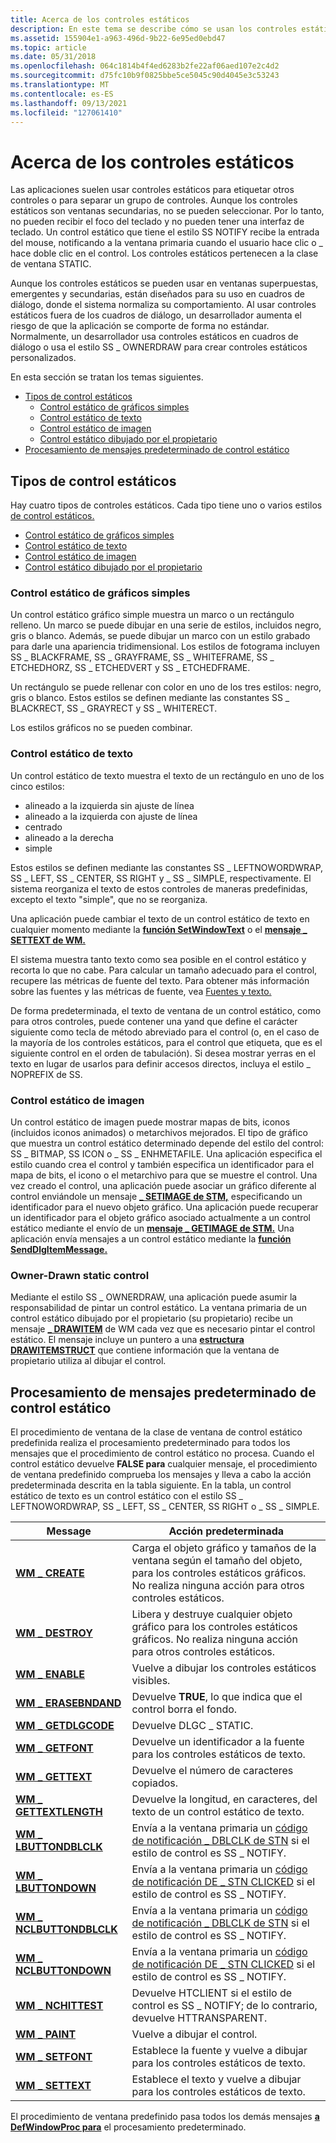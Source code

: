 ```yaml
---
title: Acerca de los controles estáticos
description: En este tema se describe cómo se usan los controles estáticos.
ms.assetid: 155904e1-a963-496d-9b22-6e95ed0ebd47
ms.topic: article
ms.date: 05/31/2018
ms.openlocfilehash: 064c1814b4f4ed6283b2fe22af06aed107e2c4d2
ms.sourcegitcommit: d75fc10b9f0825bbe5ce5045c90d4045e3c53243
ms.translationtype: MT
ms.contentlocale: es-ES
ms.lasthandoff: 09/13/2021
ms.locfileid: "127061410"
---
```

# <a name="about-static-controls"></a>Acerca de los controles estáticos

Las aplicaciones suelen usar controles estáticos para etiquetar otros controles o para separar un grupo de controles. Aunque los controles estáticos son ventanas secundarias, no se pueden seleccionar. Por lo tanto, no pueden recibir el foco del teclado y no pueden tener una interfaz de teclado. Un control estático que tiene el estilo SS NOTIFY recibe la entrada del mouse, notificando a la ventana primaria cuando el usuario hace clic o \_ hace doble clic en el control. Los controles estáticos pertenecen a la clase de ventana STATIC.

Aunque los controles estáticos se pueden usar en ventanas superpuestas, emergentes y secundarias, están diseñados para su uso en cuadros de diálogo, donde el sistema normaliza su comportamiento. Al usar controles estáticos fuera de los cuadros de diálogo, un desarrollador aumenta el riesgo de que la aplicación se comporte de forma no estándar. Normalmente, un desarrollador usa controles estáticos en cuadros de diálogo o usa el estilo SS \_ OWNERDRAW para crear controles estáticos personalizados.

En esta sección se tratan los temas siguientes.

-   [Tipos de control estáticos](#static-control-types)
    -   [Control estático de gráficos simples](#simple-graphics-static-control)
    -   [Control estático de texto](#text-static-control)
    -   [Control estático de imagen](#image-static-control)
    -   [Control estático dibujado por el propietario](#owner-drawn-static-control)
-   [Procesamiento de mensajes predeterminado de control estático](#static-control-default-message-processing)

## <a name="static-control-types"></a>Tipos de control estáticos

Hay cuatro tipos de controles estáticos. Cada tipo tiene uno o varios estilos [de control estáticos.](static-control-styles.md)

-   [Control estático de gráficos simples](#simple-graphics-static-control)
-   [Control estático de texto](#text-static-control)
-   [Control estático de imagen](#image-static-control)
-   [Control estático dibujado por el propietario](#owner-drawn-static-control)

### <a name="simple-graphics-static-control"></a>Control estático de gráficos simples

Un control estático gráfico simple muestra un marco o un rectángulo relleno. Un marco se puede dibujar en una serie de estilos, incluidos negro, gris o blanco. Además, se puede dibujar un marco con un estilo grabado para darle una apariencia tridimensional. Los estilos de fotograma incluyen SS \_ BLACKFRAME, SS \_ GRAYFRAME, SS \_ WHITEFRAME, SS \_ ETCHEDHORZ, SS \_ ETCHEDVERT y SS \_ ETCHEDFRAME.

Un rectángulo se puede rellenar con color en uno de los tres estilos: negro, gris o blanco. Estos estilos se definen mediante las constantes SS \_ BLACKRECT, SS \_ GRAYRECT y SS \_ WHITERECT.

Los estilos gráficos no se pueden combinar.

### <a name="text-static-control"></a>Control estático de texto

Un control estático de texto muestra el texto de un rectángulo en uno de los cinco estilos:

-   alineado a la izquierda sin ajuste de línea
-   alineado a la izquierda con ajuste de línea
-   centrado
-   alineado a la derecha
-   simple

Estos estilos se definen mediante las constantes SS \_ LEFTNOWORDWRAP, SS \_ LEFT, SS \_ CENTER, SS RIGHT y \_ SS \_ SIMPLE, respectivamente. El sistema reorganiza el texto de estos controles de maneras predefinidas, excepto el texto "simple", que no se reorganiza.

Una aplicación puede cambiar el texto de un control estático de texto en cualquier momento mediante la [**función SetWindowText**](/windows/desktop/api/winuser/nf-winuser-setwindowtexta) o el [**mensaje \_ SETTEXT de WM.**](/windows/desktop/winmsg/wm-settext)

El sistema muestra tanto texto como sea posible en el control estático y recorta lo que no cabe. Para calcular un tamaño adecuado para el control, recupere las métricas de fuente del texto. Para obtener más información sobre las fuentes y las métricas de fuente, vea [Fuentes y texto.](/windows/desktop/gdi/fonts-and-text)

De forma predeterminada, el texto de ventana de un control estático, como para otros controles, puede contener una yand que define el carácter siguiente como tecla de método abreviado para el control (o, en el caso de la mayoría de los controles estáticos, para el control que etiqueta, que es el siguiente control en el orden de tabulación). Si desea mostrar yerras en el texto en lugar de usarlos para definir accesos directos, incluya el estilo \_ NOPREFIX de SS.

### <a name="image-static-control"></a>Control estático de imagen

Un control estático de imagen puede mostrar mapas de bits, iconos (incluidos iconos animados) o metarchivos mejorados. El tipo de gráfico que muestra un control estático determinado depende del estilo del control: SS \_ BITMAP, SS ICON o \_ SS \_ ENHMETAFILE. Una aplicación especifica el estilo cuando crea el control y también especifica un identificador para el mapa de bits, el icono o el metarchivo para que se muestre el control. Una vez creado el control, una aplicación puede asociar un gráfico diferente al control enviándole un mensaje [**\_ SETIMAGE de STM,**](stm-setimage.md) especificando un identificador para el nuevo objeto gráfico. Una aplicación puede recuperar un identificador para el objeto gráfico asociado actualmente a un control estático mediante el envío de un [**mensaje \_ GETIMAGE de STM.**](stm-getimage.md) Una aplicación envía mensajes a un control estático mediante la [**función SendDlgItemMessage.**](/windows/desktop/api/winuser/nf-winuser-senddlgitemmessagea)

### <a name="owner-drawn-static-control"></a>Owner-Drawn static control

Mediante el estilo SS \_ OWNERDRAW, una aplicación puede asumir la responsabilidad de pintar un control estático. La ventana primaria de un control estático dibujado por el propietario (su propietario) recibe un mensaje [**\_ DRAWITEM**](wm-drawitem.md) de WM cada vez que es necesario pintar el control estático. El mensaje incluye un puntero a una [**estructura DRAWITEMSTRUCT**](/windows/win32/api/winuser/ns-winuser-drawitemstruct) que contiene información que la ventana de propietario utiliza al dibujar el control.

## <a name="static-control-default-message-processing"></a>Procesamiento de mensajes predeterminado de control estático

El procedimiento de ventana de la clase de ventana de control estático predefinida realiza el procesamiento predeterminado para todos los mensajes que el procedimiento de control estático no procesa. Cuando el control estático devuelve **FALSE para** cualquier mensaje, el procedimiento de ventana predefinido comprueba los mensajes y lleva a cabo la acción predeterminada descrita en la tabla siguiente. En la tabla, un control estático de texto es un control estático con el estilo SS \_ LEFTNOWORDWRAP, SS \_ LEFT, SS \_ CENTER, SS RIGHT o \_ SS \_ SIMPLE.



| Message                                                | Acción predeterminada                                                                                                                              |
|--------------------------------------------------------|---------------------------------------------------------------------------------------------------------------------------------------------|
| [**WM \_ CREATE**](/windows/desktop/winmsg/wm-create)                     | Carga el objeto gráfico y tamaños de la ventana según el tamaño del objeto, para los controles estáticos gráficos. No realiza ninguna acción para otros controles estáticos. |
| [**WM \_ DESTROY**](/windows/desktop/winmsg/wm-destroy)                   | Libera y destruye cualquier objeto gráfico para los controles estáticos gráficos. No realiza ninguna acción para otros controles estáticos.                              |
| [**WM \_ ENABLE**](/windows/desktop/winmsg/wm-enable)                     | Vuelve a dibujar los controles estáticos visibles.                                                                                                           |
| [**WM \_ ERASEBNDAND**](/windows/desktop/winmsg/wm-erasebkgnd)             | Devuelve **TRUE**, lo que indica que el control borra el fondo.                                                                             |
| [**WM \_ GETDLGCODE**](/windows/desktop/dlgbox/wm-getdlgcode)             | Devuelve DLGC \_ STATIC.                                                                                                                       |
| [**WM \_ GETFONT**](/windows/desktop/winmsg/wm-getfont)                   | Devuelve un identificador a la fuente para los controles estáticos de texto.                                                                                      |
| [**WM \_ GETTEXT**](/windows/desktop/winmsg/wm-gettext)                   | Devuelve el número de caracteres copiados.                                                                                                    |
| [**WM \_ GETTEXTLENGTH**](/windows/desktop/winmsg/wm-gettextlength)       | Devuelve la longitud, en caracteres, del texto de un control estático de texto.                                                                   |
| [**WM \_ LBUTTONDBLCLK**](/windows/desktop/inputdev/wm-lbuttondblclk)     | Envía a la ventana primaria un [código de notificación \_ DBLCLK de STN](stn-dblclk.md) si el estilo de control es SS \_ NOTIFY.                              |
| [**WM \_ LBUTTONDOWN**](/windows/desktop/inputdev/wm-lbuttondown)         | Envía a la ventana primaria un [código de notificación DE \_ STN CLICKED](stn-clicked.md) si el estilo de control es SS \_ NOTIFY.                            |
| [**WM \_ NCLBUTTONDBLCLK**](/windows/desktop/inputdev/wm-nclbuttondblclk) | Envía a la ventana primaria un [código de notificación \_ DBLCLK de STN](stn-dblclk.md) si el estilo de control es SS \_ NOTIFY.                              |
| [**WM \_ NCLBUTTONDOWN**](/windows/desktop/inputdev/wm-nclbuttondown)     | Envía a la ventana primaria un [código de notificación DE \_ STN CLICKED](stn-clicked.md) si el estilo de control es SS \_ NOTIFY.                            |
| [**WM \_ NCHITTEST**](/windows/desktop/inputdev/wm-nchittest)             | Devuelve HTCLIENT si el estilo de control es SS \_ NOTIFY; de lo contrario, devuelve HTTRANSPARENT.                                                      |
| [**WM \_ PAINT**](/windows/desktop/gdi/wm-paint)                          | Vuelve a dibujar el control.                                                                                                                       |
| [**WM \_ SETFONT**](/windows/desktop/winmsg/wm-setfont)                   | Establece la fuente y vuelve a dibujar para los controles estáticos de texto.                                                                                        |
| [**WM \_ SETTEXT**](/windows/desktop/winmsg/wm-settext)                   | Establece el texto y vuelve a dibujar para los controles estáticos de texto.                                                                                        |



 

El procedimiento de ventana predefinido pasa todos los demás mensajes [**a DefWindowProc para**](/windows/desktop/api/winuser/nf-winuser-defwindowproca) el procesamiento predeterminado.

 

 